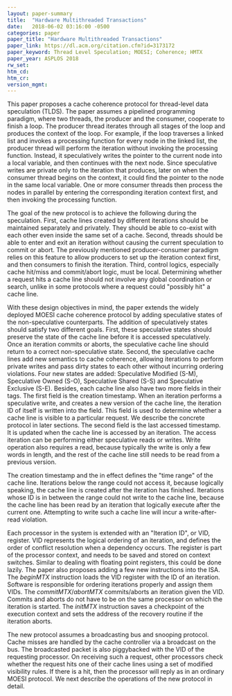 ```yaml
---
layout: paper-summary
title:  "Hardware Multithreaded Transactions"
date:   2018-06-02 03:16:00 -0500
categories: paper
paper_title: "Hardware Multithreaded Transactions"
paper_link: https://dl.acm.org/citation.cfm?id=3173172
paper_keyword: Thread Level Speculation; MOESI; Coherence; HMTX
paper_year: ASPLOS 2018
rw_set: 
htm_cd: 
htm_cr: 
version_mgmt: 
---   
```


This paper proposes a cache coherence protocol for thread-level data speculation (TLDS).
The paper assumes a pipelined programming paradigm, where two threads, the producer and the consumer,
cooperate to finish a loop. The producer thread iterates through all stages of the loop and produces 
the context of the loop. For example, if the loop traverses a linked list and invokes a processing function 
for every node in the linked list, the producer thread will perform the iteration without invoking the processing function. 
Instead, it speculatively writes the pointer to the current node into a local variable, and then continues with the next node. 
Since speculative writes are private only to the iteration that produces, later on when the consumer thread begins
on the context, it could find the pointer to the node in the same local variable. One or more consumer threads 
then process the nodes in parallel by entering the corresponding iteration context first, and then invoking the 
processing function.

The goal of the new protocol is to achieve the following during the speculation. First, cache lines created by 
different iterations should be maintained separately and privately. They should be able to co-exist with each other 
even inside the same set of a cache. Second, threads should be able to enter and exit an iteration without causing 
the current speculation to commit or abort. The previously mentioned producer-consumer paradigm relies on this feature 
to allow producers to set up the iteration context first, and then consumers to finish the iteration. Third, control logics, 
especially cache hit/miss and commit/abort logic, must be local. Determining whether a request hits a cache line should not 
involve any global coordination or search, unlike in some protocols where a request could "possibly hit" a cache line.

With these design objectives in mind, the paper extends the widely deployed MOESI cache coherence protocol by adding 
speculative states of the non-speculative counterparts. The addition of speculatively states should satisfy two 
different goals. First, these speculative states should preserve the state of the cache line before it is accessed 
speculatively. Once an iteration commits or aborts, the speculative cache line should return to a correct non-speculative 
state. Second, the speculative cache lines add new semantics to cache coherence, allowing iterations to perform private 
writes and pass dirty states to each other without incurring ordering violations. Four new states are added: Speculative 
Modified (S-M), Speculative Owned (S-O), Speculative Shared (S-S) and Speculative Exclusive (S-E). Besides, each cache 
line also have two more fields in their tags. The first field is the creation timestamp. When an iteration performs a 
speculative write, and creates a new version of the cache line, the iteration ID of itself is written into the field.
This field is used to determine whether a cache line is visible to a particular request. We describe the concrete protocol
in later sections. The second field is the last accessed timestamp. It is updated when the cache line is accessed by
an iteration. The access iteration can be performing either speculative reads or writes. Write operation also requires a read, 
because typically the write is only a few words in length, and the rest of the cache line still needs to be read from a 
previous version. 

The creation timestamp and the in effect defines the "time range" of the cache line. Iterations below 
the range could not access it, because logically speaking, the cache line is created after the iteration has finished.
Iterations whose ID is in between the range could not write to the cache line, because the cache line has been read by
an iteration that logically execute after the current one. Attempting to write such a cache line will incur a write-after-read
violation.

Each processor in the system is extended with an "Iteration ID", or VID, register. VID represents the logical ordering 
of an iteration, and defines the order of conflict resolution when a dependency occurs. The register is part of the processor
context, and needs to be saved and stored on context switches. Similar to dealing with floating point registers, this could 
be done lazily. The paper also proposes adding a few new instructions into the ISA. The *beginMTX* instruction 
loads the VID register with the ID of an iteration. Software is responsible for ordering iterations properly and assign
them VIDs. The *commitMTX*/*abortMTX* commits/aborts an iteration given the VID. Commits and aborts do not have to 
be on the same processor on which the iteration is started. The *initMTX* instruction saves a checkpoint of the execution 
context and sets the address of the recovery routine if the iteration aborts. 

The new protocol assumes a broadcasting bus and snooping protocol. Cache misses are handled by the cache controller via
a broadcast on the bus. The broadcasted packet is also piggybacked with the VID of the requesting processor. On receiving 
such a request, other processors check whether the request hits one of their cache lines using a set of modified visibility 
rules. If there is a hit, then the processor will reply as in an ordinary MOESI protocol. We next describe the operations 
of the new protocol in detail.


